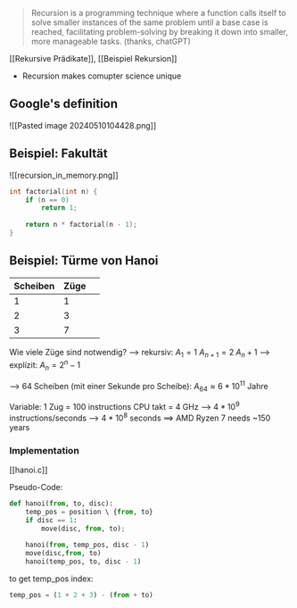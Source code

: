 > Recursion is a programming technique where a function calls itself to solve smaller instances of the same problem until a base case is reached, facilitating problem-solving by breaking it down into smaller, more manageable tasks. (thanks, chatGPT)

[[Rekursive Prädikate]], [[Beispiel Rekursion]]
- Recursion makes comupter science unique
## Google's definition
![[Pasted image 20240510104428.png]]
## Beispiel: Fakultät
![[recursion_in_memory.png]]

```c
int factorial(int n) {
	if (n == 0)
		return 1;
	
	return n * factorial(n - 1);
}
```


## Beispiel: Türme von Hanoi
| Scheiben | Züge |  |
| ---- | ---- | ---- |
| 1 | 1 |  |
| 2 | 3 |  |
| 3 | 7 |  |
Wie viele Züge sind notwendig?
--> rekursiv: 
$A_{1} = 1$
$A_{n+1}= 2\;A_{n} + 1$
--> explizit: $A_{n}= 2^{n} - 1$

--> 64 Scheiben (mit einer Sekunde pro Scheibe): $A_{64} \approx 6*10^{11}$ Jahre


Variable:
1 Zug = 100 instructions
CPU takt = 4 GHz
--> $4 * 10^9$ instructions/seconds --> $4 * 10^8$ seconds
==> AMD Ryzen 7 needs ~150 years


### Implementation
[[hanoi.c]]

Pseudo-Code:
```python
def hanoi(from, to, disc):
	temp_pos = position \ {from, to}
	if disc == 1:
		move(disc, from, to);
	
	hanoi(from, temp_pos, disc - 1)
	move(disc,from, to)
	hanoi(temp_pos, to, disc - 1)
```

to get temp_pos index:
```python
temp_pos = (1 + 2 + 3) - (from + to)
```


